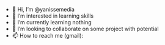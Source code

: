 - 👋 Hi, I’m @yanissemedia
- 👀 I’m interested in learning skills
- 🌱 I’m currently learning nothing
- 💞️ I’m looking to collaborate on some project with potential
- 📫 How to reach me (gmail):

<!---
yanissemedia/yanissemedia is a ✨ special ✨ repository because its `README.md` (this file) appears on your GitHub profile.
You can click the Preview link to take a look at your changes.
--->

